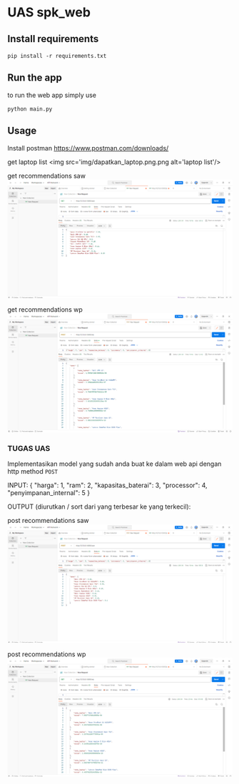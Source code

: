 # UAS spk_web

## Install requirements

    pip install -r requirements.txt

## Run the app
to run the web app simply  use

    python main.py

## Usage
Install postman 
https://www.postman.com/downloads/

get laptop list
<img src='img/dapatkan_laptop.png.png alt='laptop list'/>

get recommendations saw
<img src='img/dapatkan_saw.png.png' alt='recommendations saw'/>

get recommendations wp
<img src='img/dapatkan_wp.png.png' alt='recommendations wp'/>

### TUGAS UAS
Implementasikan model yang sudah anda buat ke dalam web api dengan http method `POST`

INPUT:
{
    "harga": 1, 
    "ram": 2, 
    "kapasitas_baterai": 3, 
    "processor": 4, 
    "penyimpanan_internal": 5
}

OUTPUT (diurutkan / sort dari yang terbesar ke yang terkecil):

post recommendations saw
<img src='img/post_saw.png.png' alt='recommendations saw'/>

post recommendations wp
<img src='img/post_wp.png.png' alt='recommendations wp'/>